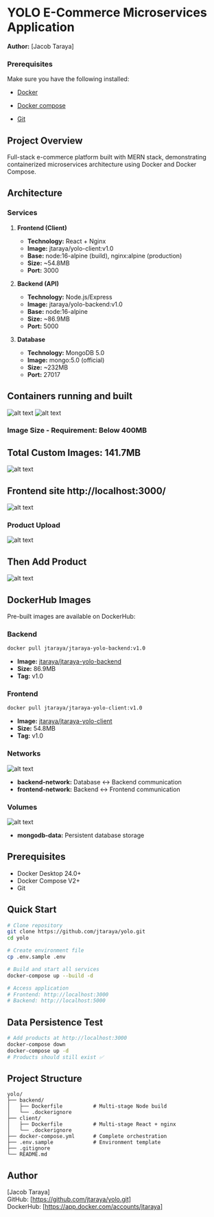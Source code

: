 # YOLO E-Commerce Microservices Application

**Author:** [Jacob Taraya]  

### Prerequisites
Make sure you have the following installed:

- [Docker](https://www.docker.com/get-started)

- [Docker compose](https://docs.docker.com/compose/install/)

- [Git](https://git-scm.com/)



## Project Overview

Full-stack e-commerce platform built with MERN stack, demonstrating containerized microservices architecture using Docker and Docker Compose.

## Architecture

### Services

1. **Frontend (Client)**
   - **Technology:** React + Nginx
   - **Image:** jtaraya/yolo-client:v1.0
   - **Base:** node:16-alpine (build), nginx:alpine (production)
   - **Size:** ~54.8MB
   - **Port:** 3000

2. **Backend (API)**
   - **Technology:** Node.js/Express
   - **Image:** jtaraya/yolo-backend:v1.0
   - **Base:** node:16-alpine
   - **Size:** ~86.9MB
   - **Port:** 5000

3. **Database**
   - **Technology:** MongoDB 5.0
   - **Image:** mongo:5.0 (official)
   - **Size:** ~232MB
   - **Port:** 27017
## Containers running and built
   ![alt text](<Screenshot from 2025-10-20 15-49-22.png>)
   ![alt text](<Screenshot from 2025-10-20 15-54-47.png>)



### Image Size - Requirement: Below 400MB
## Total Custom Images: 141.7MB
![alt text](<Screenshot from 2025-10-20 15-20-55.png>)


## Frontend site http://localhost:3000/
![alt text](<Screenshot from 2025-10-20 17-34-30.png>)

###  Product Upload 
![alt text](<Screenshot from 2025-10-20 15-25-23.png>)

## Then Add Product 
![alt text](<Screenshot from 2025-10-20 15-30-12.png>)


## DockerHub Images

Pre-built images are available on DockerHub:

### Backend
```bash
docker pull jtaraya/jtaraya-yolo-backend:v1.0
```
- **Image:** [jtaraya/jtaraya-yolo-backend](https://hub.docker.com/r/jtaraya/jtaraya-yolo-backend)
- **Size:** 86.9MB
- **Tag:** v1.0

### Frontend
```bash
docker pull jtaraya/jtaraya-yolo-client:v1.0
```
- **Image:** [jtaraya/jtaraya-yolo-client](https://hub.docker.com/r/jtaraya/jtaraya-yolo-client)
- **Size:** 54.8MB
- **Tag:** v1.0


### Networks
![alt text](<Screenshot from 2025-10-20 17-32-51.png>)

- **backend-network:** Database ↔ Backend communication
- **frontend-network:** Backend ↔ Frontend communication

### Volumes
![alt text](<Screenshot from 2025-10-20 17-33-40.png>)

- **mongodb-data:** Persistent database storage

## Prerequisites

- Docker Desktop 24.0+
- Docker Compose V2+
- Git

## Quick Start
```bash
# Clone repository
git clone https://github.com/jtaraya/yolo.git
cd yolo

# Create environment file
cp .env.sample .env

# Build and start all services
docker-compose up --build -d

# Access application
# Frontend: http://localhost:3000
# Backend: http://localhost:5000
```

## Data Persistence Test
```bash
# Add products at http://localhost:3000
docker-compose down
docker-compose up -d
# Products should still exist ✅
```

## Project Structure
```
yolo/
├── backend/
│   ├── Dockerfile          # Multi-stage Node build
│   └── .dockerignore
├── client/
│   ├── Dockerfile          # Multi-stage React + nginx
│   └── .dockerignore
├── docker-compose.yml      # Complete orchestration
├── .env.sample             # Environment template
├── .gitignore
└── README.md
```




## Author

[Jacob Taraya]  
GitHub: [https://github.com/jtaraya/yolo.git]  
DockerHub: [https://app.docker.com/accounts/jtaraya]
